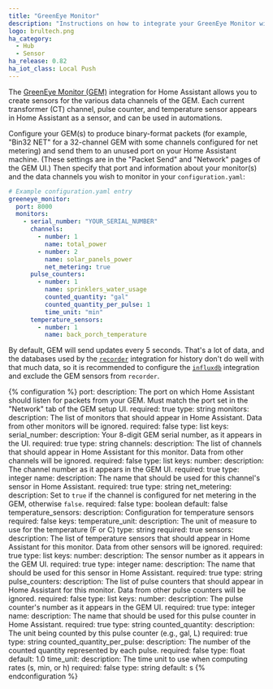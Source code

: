 ```yaml
---
title: "GreenEye Monitor"
description: "Instructions on how to integrate your GreenEye Monitor within Home Assistant."
logo: brultech.png
ha_category:
  - Hub
  - Sensor
ha_release: 0.82
ha_iot_class: Local Push
---
```


The [GreenEye Monitor (GEM)](https://www.brultech.com/greeneye/) integration for Home Assistant allows you to create sensors for the various data channels of the GEM. Each current transformer (CT) channel, pulse counter, and temperature sensor appears in Home Assistant as a sensor, and can be used in automations.

Configure your GEM(s) to produce binary-format packets (for example, "Bin32 NET" for a 32-channel GEM with some channels configured for net metering) and send them to an unused port on your Home Assistant machine. (These settings are in the "Packet Send" and "Network" pages of the GEM UI.) Then specify that port and information about your monitor(s) and the data channels you wish to monitor in your `configuration.yaml`:

```yaml
# Example configuration.yaml entry
greeneye_monitor:
  port: 8000
  monitors:
    - serial_number: "YOUR_SERIAL_NUMBER"
      channels:
        - number: 1
          name: total_power
        - number: 2
          name: solar_panels_power
          net_metering: true
      pulse_counters:
        - number: 1
          name: sprinklers_water_usage
          counted_quantity: "gal"
          counted_quantity_per_pulse: 1
          time_unit: "min"
      temperature_sensors:
        - number: 1
          name: back_porch_temperature
```

By default, GEM will send updates every 5 seconds. That's a lot of data, and the databases used by the [`recorder`](/integrations/recorder) integration for history don't do well with that much data, so it is recommended to configure the [`influxdb`](/integrations/influxdb) integration and exclude the GEM sensors from `recorder`.

{% configuration %}
port:
  description: The port on which Home Assistant should listen for packets from your GEM. Must match the port set in the "Network" tab of the GEM setup UI.
  required: true
  type: string
monitors:
  description: The list of monitors that should appear in Home Assistant. Data from other monitors will be ignored.
  required: false
  type: list
  keys:
    serial_number:
      description: Your 8-digit GEM serial number, as it appears in the UI.
      required: true
      type: string
    channels:
      description: The list of channels that should appear in Home Assistant for this monitor. Data from other channels will be ignored.
      required: false
      type: list
      keys:
        number:
          description: The channel number as it appears in the GEM UI.
          required: true
          type: integer
        name:
          description: The name that should be used for this channel's sensor in Home Assistant.
          required: true
          type: string
        net_metering:
          description: Set to `true` if the channel is configured for net metering in the GEM, otherwise `false`.
          required: false
          type: boolean
          default: false
    temperature_sensors:
      description: Configuration for temperature sensors
      required: false
      keys:
        temperature_unit:
          description: The unit of measure to use for the temperature (F or C)
          type: string
          required: true
        sensors:
          description: The list of temperature sensors that should appear in Home Assistant for this monitor. Data from other sensors will be ignored.
          required: true
          type: list
          keys:
            number:
              description: The sensor number as it appears in the GEM UI.
              required: true
              type: integer
            name:
              description: The name that should be used for this sensor in Home Assistant.
              required: true
              type: string
    pulse_counters:
      description: The list of pulse counters that should appear in Home Assistant for this monitor. Data from other pulse counters will be ignored.
      required: false
      type: list
      keys:
        number:
          description: The pulse counter's number as it appears in the GEM UI.
          required: true
          type: integer
        name:
          description: The name that should be used for this pulse counter in Home Assistant.
          required: true
          type: string
        counted_quantity:
          description: The unit being counted by this pulse counter (e.g., gal, L)
          required: true
          type: string
        counted_quantity_per_pulse:
          description: The number of the counted quantity represented by each pulse.
          required: false
          type: float
          default: 1.0
        time_unit:
          description: The time unit to use when computing rates (s, min, or h)
          required: false
          type: string
          default: s
{% endconfiguration %}
